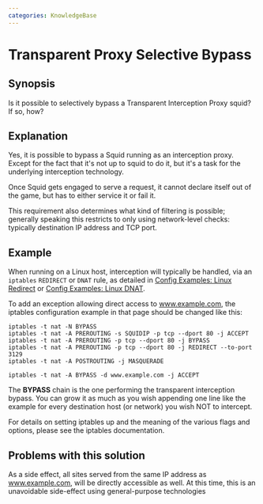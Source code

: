 ```yaml
---
categories: KnowledgeBase
---
```

# Transparent Proxy Selective Bypass

## Synopsis

Is it possible to selectively bypass a Transparent Interception Proxy
squid? If so, how?

## Explanation

Yes, it is possible to bypass a Squid running as an interception proxy.
Except for the fact that it's not up to squid to do it, but it's a task
for the underlying interception technology.

Once Squid gets engaged to serve a request, it cannot declare itself out
of the game, but has to either service it or fail it.

This requirement also determines what kind of filtering is possible;
generally speaking this restricts to only using network-level checks:
typically destination IP address and TCP port.

## Example

When running on a Linux host, interception will typically be handled,
via an `iptables` `REDIRECT` or `DNAT` rule, as detailed in
[Config Examples: Linux Redirect](/ConfigExamples/Intercept/LinuxRedirect)
or
[Config Examples: Linux DNAT](/ConfigExamples/Intercept/LinuxDnat).

To add an exception allowing direct access to www.example.com, the
iptables configuration example in that page should be changed like this:

    iptables -t nat -N BYPASS
    iptables -t nat -A PREROUTING -s SQUIDIP -p tcp --dport 80 -j ACCEPT
    iptables -t nat -A PREROUTING -p tcp --dport 80 -j BYPASS
    iptables -t nat -A PREROUTING -p tcp --dport 80 -j REDIRECT --to-port 3129
    iptables -t nat -A POSTROUTING -j MASQUERADE

    iptables -t nat -A BYPASS -d www.example.com -j ACCEPT

The **BYPASS** chain is the one performing the transparent interception
bypass. You can grow it as much as you wish appending one line like the
example for every destination host (or network) you wish NOT to
intercept.

For details on setting iptables up and the meaning of the various flags
and options, please see the iptables documentation.

## Problems with this solution

As a side effect, all sites served from the same IP address as
www.example.com, will be directly accessible as well. At this time, this
is an unavoidable side-effect using general-purpose technologies